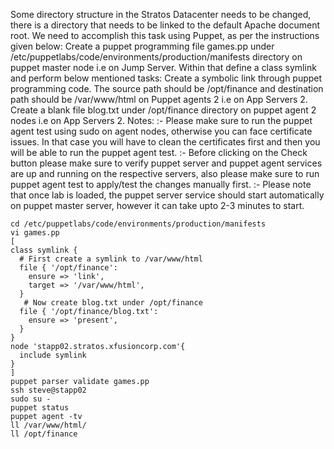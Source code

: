 Some directory structure in the Stratos Datacenter needs to be changed, there is a directory that needs to be linked to the default Apache document root. We need to accomplish this task using Puppet, as per the instructions given below:
Create a puppet programming file games.pp under /etc/puppetlabs/code/environments/production/manifests directory on puppet master node i.e on Jump Server. Within that define a class symlink and perform below mentioned tasks:
Create a symbolic link through puppet programming code. The source path should be /opt/finance and destination path should be /var/www/html on Puppet agents 2 i.e on App Servers 2.
Create a blank file blog.txt under /opt/finance directory on puppet agent 2 nodes i.e on App Servers 2.
Notes: :- Please make sure to run the puppet agent test using sudo on agent nodes, otherwise you can face certificate issues. In that case you will have to clean the certificates first and then you will be able to run the puppet agent test.
:- Before clicking on the Check button please make sure to verify puppet server and puppet agent services are up and running on the respective servers, also please make sure to run puppet agent test to apply/test the changes manually first.
:- Please note that once lab is loaded, the puppet server service should start automatically on puppet master server, however it can take upto 2-3 minutes to start.

```
cd /etc/puppetlabs/code/environments/production/manifests
vi games.pp
[
class symlink {
  # First create a symlink to /var/www/html
  file { '/opt/finance':
    ensure => 'link',
    target => '/var/www/html',
  }
   # Now create blog.txt under /opt/finance
  file { '/opt/finance/blog.txt':
    ensure => 'present',
  }
}
node 'stapp02.stratos.xfusioncorp.com'{
  include symlink
}
]
puppet parser validate games.pp
ssh steve@stapp02
sudo su -
puppet status
puppet agent -tv
ll /var/www/html/
ll /opt/finance
```